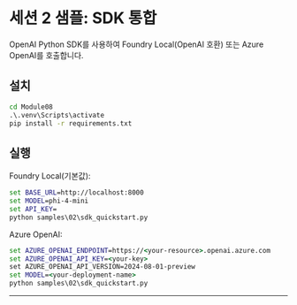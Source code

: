 <!--
CO_OP_TRANSLATOR_METADATA:
{
  "original_hash": "bf711f77cca7c5500e22ff5c032016f1",
  "translation_date": "2025-09-22T12:28:47+00:00",
  "source_file": "Module08/samples/02/README.md",
  "language_code": "ko"
}
-->
# 세션 2 샘플: SDK 통합

OpenAI Python SDK를 사용하여 Foundry Local(OpenAI 호환) 또는 Azure OpenAI를 호출합니다.

## 설치
```cmd
cd Module08
.\.venv\Scripts\activate
pip install -r requirements.txt
```

## 실행
Foundry Local(기본값):
```cmd
set BASE_URL=http://localhost:8000
set MODEL=phi-4-mini
set API_KEY=
python samples\02\sdk_quickstart.py
```

Azure OpenAI:
```cmd
set AZURE_OPENAI_ENDPOINT=https://<your-resource>.openai.azure.com
set AZURE_OPENAI_API_KEY=<your-key>
set AZURE_OPENAI_API_VERSION=2024-08-01-preview
set MODEL=<your-deployment-name>
python samples\02\sdk_quickstart.py
```

---

